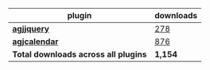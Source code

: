 plugin|downloads
------|----------
[**agjjquery**](https://www.npmjs.com/package/agjjquery)|[278](https://www.npmjs.com/package/agjjquery)
[**agjcalendar**](https://www.npmjs.com/package/agjcalendar)|[876](https://www.npmjs.com/package/agjcalendar)
**Total downloads across all plugins**|**1,154**
